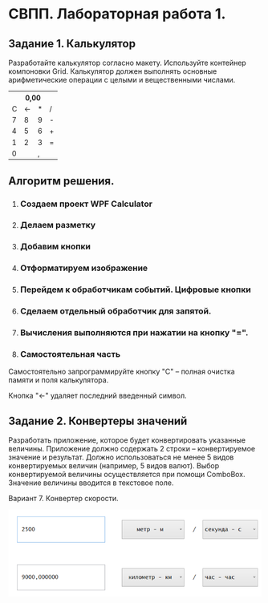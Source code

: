 # **СВПП. Лабораторная работа 1.**
## **Задание 1. Калькулятор** 
Разработайте калькулятор согласно макету. Используйте контейнер компоновки Grid. Калькулятор должен выполнять основные арифметические операции с целыми и вещественными числами.

<table><tr><th colspan="4" valign="top">0,00</th></tr>
<tr><td valign="top">С</td><td valign="top"><-</td><td valign="top">*</td><td valign="top">/</td></tr>
<tr><td valign="top">7</td><td valign="top">8</td><td valign="top">9</td><td valign="top">-</td></tr>
<tr><td valign="top">4</td><td valign="top">5</td><td valign="top">6</td><td valign="top">+</td></tr>
<tr><td valign="top">1</td><td valign="top">2</td><td valign="top">3</td><td rowspan="1">=</td></tr>
<tr><td colspan="2" valign="top">0</td><td valign="top">,</td></tr>
</table>

## **Алгоритм решения.**

1. ### **Создаем проект WPF Calculator**
2. ### **Делаем разметку**
3. ### **Добавим кнопки**
4. ### **Отформатируем изображение**
5. ### **Перейдем к обработчикам событий. Цифровые кнопки**
6. ### **Сделаем отдельный обработчик для запятой.** 
7. ### **Вычисления выполняются при нажатии на кнопку "=".** 

1. ### **Самостоятельная часть**
Самостоятельно запрограммируйте кнопку "С" – полная очистка памяти и поля калькулятора.

Кнопка "<-" удаляет последний введенный символ.
## **Задание 2. Конвертеры значений** 
Разработать приложение, которое будет конвертировать указанные величины. Приложение должно
содержать 2 строки – конвертируемое значение и результат. Должно использоваться не менее 5 видов
конвертируемых величин (например, 5 видов валют). Выбор конвертируемой величины осуществляется
при помощи ComboBox. Значение величины вводится в текстовое поле.

Вариант 7. Конвертер скорости.

![image](converter.PNG)

